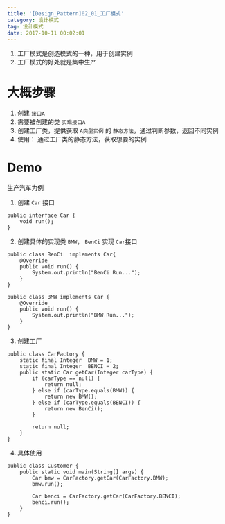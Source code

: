 ```yaml
---
title: '[Design_Pattern]02_01_工厂模式'
category: 设计模式
tag: 设计模式
date: 2017-10-11 00:02:01
---
```



1. 工厂模式是创造模式的一种，用于创建实例
2. 工厂模式的好处就是集中生产

# 大概步骤

1. 创建 `接口A`
2. 需要被创建的类 `实现接口A`
3. 创建工厂类，提供获取 `A类型实例` 的 `静态方法`，通过判断参数，返回不同实例
4. 使用： 通过工厂类的静态方法，获取想要的实例

# Demo

生产汽车为例

1. 创建 `Car` 接口
```
public interface Car {
    void run();
}
```
2. 创建具体的实现类 `BMW`， `BenCi` 实现 `Car`接口
```
public class BenCi  implements Car{
    @Override
    public void run() {
        System.out.println("BenCi Run...");
    }
}

public class BMW implements Car {
    @Override
    public void run() {
        System.out.println("BMW Run...");
    }
}
```
3. 创建工厂
```
public class CarFactory {
    static final Integer  BMW = 1;
    static final Integer  BENCI = 2;
    public static Car getCar(Integer carType) {
        if (carType == null) {
            return null;
        } else if (carType.equals(BMW)) {
            return new BMW();
        } else if (carType.equals(BENCI)) {
            return new BenCi();
        }

        return null;
    }
}
```
4. 具体使用
```
public class Customer {
    public static void main(String[] args) {
        Car bmw = CarFactory.getCar(CarFactory.BMW);
        bmw.run();

        Car benci = CarFactory.getCar(CarFactory.BENCI);
        benci.run();
    }
}

```
